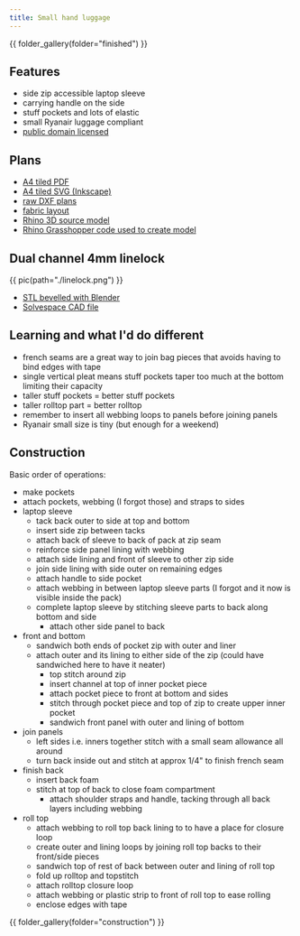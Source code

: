 ```yaml
---
title: Small hand luggage
---
```


{{ folder_gallery(folder="finished") }}


## Features

- side zip accessible laptop sleeve
- carrying handle on the side
- stuff pockets and lots of elastic
- small Ryanair luggage compliant
- [public domain licensed](https://creativecommons.org/share-your-work/public-domain/cc0/)

## Plans

- [A4 tiled PDF](./small-backpack--A4-panelled.pdf)
- [A4 tiled SVG (Inkscape)](./small-backpack--A4-panelled.svg)
- [raw DXF plans](./small-backpack--pre-panelling.dxf)
- [fabric layout](./small-backpack--fabric-layout.pdf)
- [Rhino 3D source model](./small-backpack.3dm)
- [Rhino Grasshopper code used to create model](./small-backpack.gh)

## Dual channel 4mm linelock
{{ pic(path="./linelock.png") }}

- [STL bevelled with Blender](./4mm-dual-line-bevelled.stl)
- [Solvespace CAD file](./4mm-dual-line.slvs)

## Learning and what I'd do different

- french seams are a great way to join bag pieces that avoids having to bind edges with tape
- single vertical pleat means stuff pockets taper too much at the bottom limiting their capacity
- taller stuff pockets = better stuff pockets
- taller rolltop part = better rolltop
- remember to insert all webbing loops to panels before joining panels
- Ryanair small size is tiny (but enough for a weekend)

## Construction

Basic order of operations:

- make pockets
- attach pockets, webbing (I forgot those) and straps to sides
- laptop sleeve
	- tack back outer to side at top and bottom
	- insert side zip between tacks
	- attach back of sleeve to back of pack at zip seam
	- reinforce side panel lining with webbing
	- attach side lining and front of sleeve to other zip side
	- join side lining with side outer on remaining edges
	- attach handle to side pocket
	- attach webbing in between laptop sleeve parts (I forgot and it now is visible inside the pack)
  - complete laptop sleeve by stitching sleeve parts to back along bottom and side
	- attach other side panel to back
- front and bottom
  - sandwich both ends of pocket zip with outer and liner
  - attach outer and its lining to either side of the zip (could have sandwiched here to have it neater)
	- top stitch around zip
	- insert channel at top of inner pocket piece
	- attach pocket piece to front at bottom and sides
	- stitch through pocket piece and top of zip to create upper inner pocket
	- sandwich front panel with outer and lining of bottom
- join panels
  - left sides i.e. inners together stitch with a small seam allowance all around
  - turn back inside out and stitch at approx 1/4" to finish french seam
- finish back
  - insert back foam
  - stitch at top of back to close foam compartment
	- attach shoulder straps and handle, tacking through all back layers including webbing
- roll top
	- attach webbing to roll top back lining to to have a place for closure loop
	- create outer and lining loops by joining roll top backs to their front/side pieces
	- sandwich top of rest of back between outer and lining of roll top
	- fold up rolltop and topstitch
	- attach rolltop closure loop
	- attach webbing or plastic strip to front of roll top to ease rolling
	- enclose edges with tape

{{ folder_gallery(folder="construction") }}